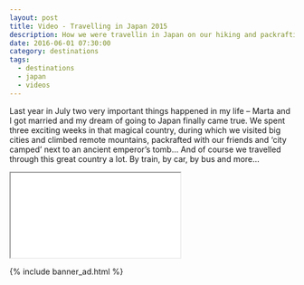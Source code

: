 ```yaml
---
layout: post
title: Video - Travelling in Japan 2015
description: How we were travellin in Japan on our hiking and packrafting trip in 2015.
date: 2016-06-01 07:30:00
category: destinations
tags:
  - destinations
  - japan
  - videos
---
```

Last year in July two very important things happened in my life – Marta and I got married and my dream of going to Japan finally came true. We spent three exciting weeks in that magical country, during which we visited big cities and climbed remote mountains, packrafted with our friends and ‘city camped’ next to an ancient emperor’s tomb… And of course we travelled through this great country a lot. By train, by car, by bus and more…

<div class="embed-responsive embed-responsive-16by9">
    <iframe class="embed-responsive-item" src="//www.youtube.com/embed/Sfyzet0-9c0"></iframe>
</div>

{% include banner_ad.html %}
